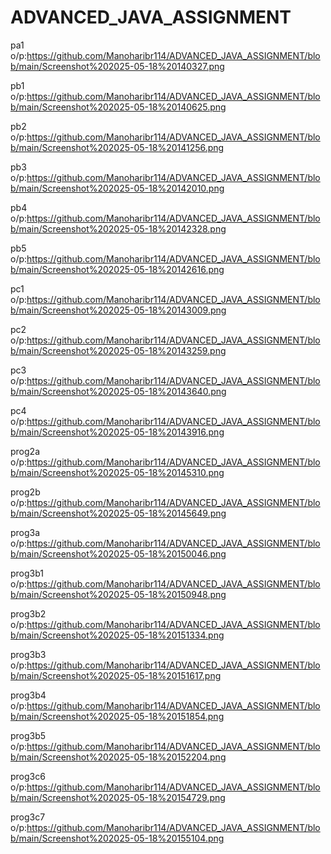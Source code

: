 # ADVANCED_JAVA_ASSIGNMENT
pa1 o/p:https://github.com/Manoharibr114/ADVANCED_JAVA_ASSIGNMENT/blob/main/Screenshot%202025-05-18%20140327.png

pb1 o/p:https://github.com/Manoharibr114/ADVANCED_JAVA_ASSIGNMENT/blob/main/Screenshot%202025-05-18%20140625.png

pb2 o/p:https://github.com/Manoharibr114/ADVANCED_JAVA_ASSIGNMENT/blob/main/Screenshot%202025-05-18%20141256.png

pb3 o/p:https://github.com/Manoharibr114/ADVANCED_JAVA_ASSIGNMENT/blob/main/Screenshot%202025-05-18%20142010.png

pb4 o/p:https://github.com/Manoharibr114/ADVANCED_JAVA_ASSIGNMENT/blob/main/Screenshot%202025-05-18%20142328.png

pb5 o/p:https://github.com/Manoharibr114/ADVANCED_JAVA_ASSIGNMENT/blob/main/Screenshot%202025-05-18%20142616.png

pc1 o/p:https://github.com/Manoharibr114/ADVANCED_JAVA_ASSIGNMENT/blob/main/Screenshot%202025-05-18%20143009.png

pc2 o/p:https://github.com/Manoharibr114/ADVANCED_JAVA_ASSIGNMENT/blob/main/Screenshot%202025-05-18%20143259.png

pc3 o/p:https://github.com/Manoharibr114/ADVANCED_JAVA_ASSIGNMENT/blob/main/Screenshot%202025-05-18%20143640.png

pc4 o/p:https://github.com/Manoharibr114/ADVANCED_JAVA_ASSIGNMENT/blob/main/Screenshot%202025-05-18%20143916.png

prog2a o/p:https://github.com/Manoharibr114/ADVANCED_JAVA_ASSIGNMENT/blob/main/Screenshot%202025-05-18%20145310.png

prog2b o/p:https://github.com/Manoharibr114/ADVANCED_JAVA_ASSIGNMENT/blob/main/Screenshot%202025-05-18%20145649.png

prog3a o/p:https://github.com/Manoharibr114/ADVANCED_JAVA_ASSIGNMENT/blob/main/Screenshot%202025-05-18%20150046.png

prog3b1 o/p:https://github.com/Manoharibr114/ADVANCED_JAVA_ASSIGNMENT/blob/main/Screenshot%202025-05-18%20150948.png

prog3b2 o/p:https://github.com/Manoharibr114/ADVANCED_JAVA_ASSIGNMENT/blob/main/Screenshot%202025-05-18%20151334.png

prog3b3 o/p:https://github.com/Manoharibr114/ADVANCED_JAVA_ASSIGNMENT/blob/main/Screenshot%202025-05-18%20151617.png

prog3b4 o/p:https://github.com/Manoharibr114/ADVANCED_JAVA_ASSIGNMENT/blob/main/Screenshot%202025-05-18%20151854.png

prog3b5 o/p:https://github.com/Manoharibr114/ADVANCED_JAVA_ASSIGNMENT/blob/main/Screenshot%202025-05-18%20152204.png

prog3c6 o/p:https://github.com/Manoharibr114/ADVANCED_JAVA_ASSIGNMENT/blob/main/Screenshot%202025-05-18%20154729.png

prog3c7 o/p:https://github.com/Manoharibr114/ADVANCED_JAVA_ASSIGNMENT/blob/main/Screenshot%202025-05-18%20155104.png
